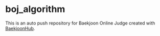 # boj_algorithm
This is an auto push repository for Baekjoon Online Judge created with [BaekjoonHub](https://github.com/BaekjoonHub/BaekjoonHub).
